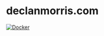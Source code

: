 # declanmorris.com
[![Docker](https://github.com/declan-morris/declanmorris.com/actions/workflows/docker-publish.yml/badge.svg?branch=main)](https://github.com/declan-morris/declanmorris.com/actions/workflows/docker-publish.yml)
